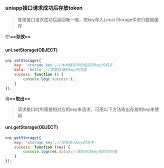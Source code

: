 ### uniapp接口请求成功后存放token

> 登录接口请求成功后返回唯一值，把key存入Local Storage中进行数据缓存

:package:**==存放==**

#### uni.setStorage(OBJECT)

```js
uni.setStorage({
	key: 'storage_key',//本地缓存中的指定的key的名字
	data: 'hello',//需要存储的key的内容
	success: function () {
		console.log('success');
	}
});

```

:ideograph_advantage:**==取出==**

> 请求接口时所需要相对应的key来请求，可用以下方法取出存放的key来使用

#### uni.getStorage(OBJECT)

```js
uni.getStorage({
	key: 'storage_key',//存放进入key的名字
	success: function (res) {
		console.log(res.data);//拿到对应key相对应的值
	}
});

```

